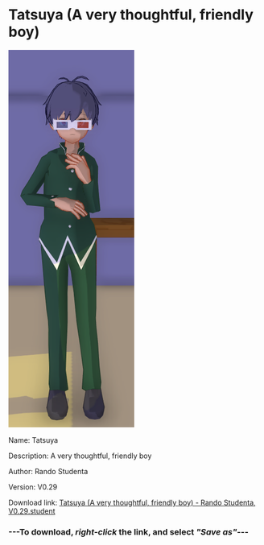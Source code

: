 # Tatsuya (A very thoughtful, friendly boy)

<img src = "https://raw.githubusercontent.com/Arbiter1223/Daigaku-Gurashi-Custom-Students/master/Students/Files/Tatsuya%20(A%20very%20thoughtful%2C%20friendly%20boy).png">

Name: Tatsuya

Description: A very thoughtful, friendly boy

Author: Rando Studenta

Version: V0.29

Download link: <a href="https://raw.githubusercontent.com/Arbiter1223/Daigaku-Gurashi-Custom-Students/master/Students/Files/Tatsuya%20(A%20very%20thoughtful%2C%20friendly%20boy)%20-%20Rando%20Studenta%2C%20V0.29.student">Tatsuya (A very thoughtful, friendly boy) - Rando Studenta, V0.29.student</a>

### ---**To download, _right-click_ the link, and select _"Save as"_**---

